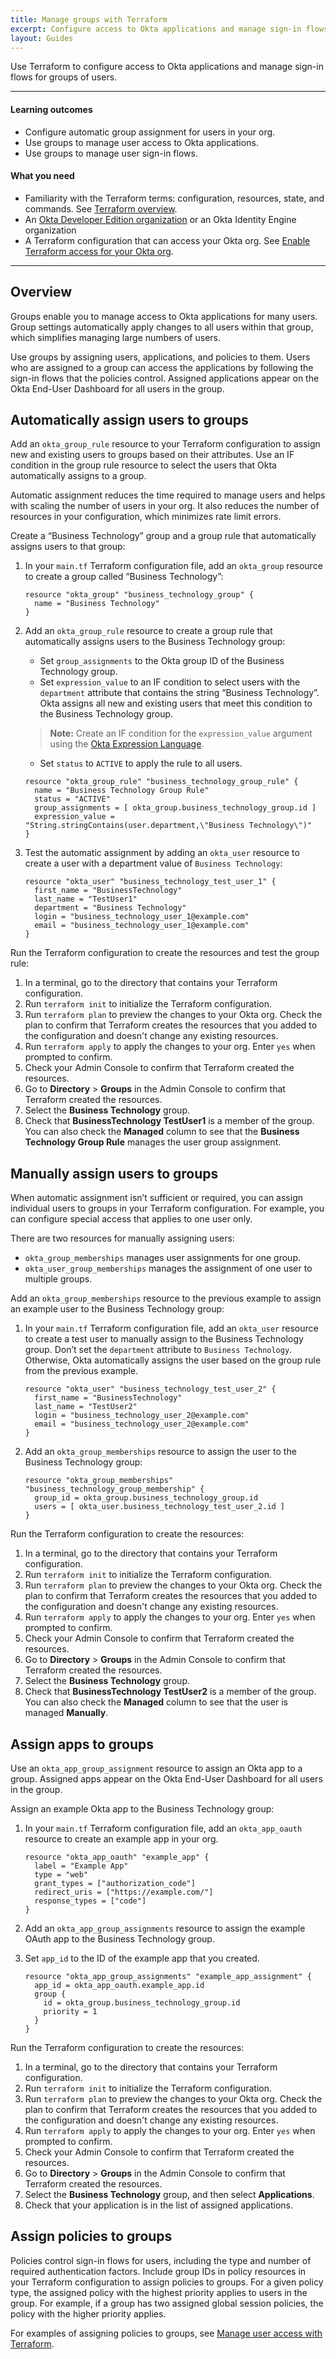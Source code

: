 ```yaml
---
title: Manage groups with Terraform
excerpt: Configure access to Okta applications and manage sign-in flows for groups of users.
layout: Guides
---
```


Use Terraform to configure access to Okta applications and manage sign-in flows for groups of users.

---

#### Learning outcomes

* Configure automatic group assignment for users in your org.
* Use groups to manage user access to Okta applications.
* Use groups to manage user sign-in flows.

#### What you need

* Familiarity with the Terraform terms: configuration, resources, state, and commands. See [Terraform overview](/docs/guides/terraform-overview).
* An [Okta Developer Edition organization](https://developer.okta.com/signup) or an Okta Identity Engine organization
* A Terraform configuration that can access your Okta org. See [Enable Terraform access for your Okta org](/docs/guides/terraform-enable-org-access).

---

## Overview

Groups enable you to manage access to Okta applications for many users. Group settings automatically apply changes to all users within that group, which simplifies managing large numbers of users.

Use groups by assigning users, applications, and policies to them. Users who are assigned to a group can access the applications by following the sign-in flows that the policies control. Assigned applications appear on the Okta End-User Dashboard for all users in the group.

## Automatically assign users to groups

Add an `okta_group_rule` resource to your Terraform configuration to assign new and existing users to groups based on their attributes. Use an IF condition in the group rule resource to select the users that Okta automatically assigns to a group.

Automatic assignment reduces the time required to manage users and helps with scaling the number of users in your org. It also reduces the number of resources in your configuration, which minimizes rate limit errors.

Create a “Business Technology” group and a group rule that automatically assigns users to that group:

1. In your `main.tf` Terraform configuration file, add an `okta_group` resource to create a group called “Business Technology”:

    ```hcl
    resource "okta_group" "business_technology_group" {
      name = "Business Technology"
    }
    ```


1. Add an `okta_group_rule` resource to create a group rule that automatically assigns users to the Business Technology group:

   * Set `group_assignments` to the Okta group ID of the Business Technology group.
   * Set `expression_value` to an IF condition to select users with the `department` attribute that contains the string “Business Technology”. Okta assigns all new and existing users that meet this condition to the Business Technology group.

  	> **Note:** Create an IF condition for the `expression_value` argument using the [Okta Expression Language](/docs/reference/okta-expression-language/).

   * Set `status` to `ACTIVE` to apply the rule to all users.

    ```hcl
    resource "okta_group_rule" "business_technology_group_rule" {
      name = "Business Technology Group Rule"
      status = "ACTIVE"
      group_assignments = [ okta_group.business_technology_group.id ]
      expression_value = "String.stringContains(user.department,\"Business Technology\")"
    }
    ```

1. Test the automatic assignment by adding an `okta_user` resource to create a user with a department value of `Business Technology`:

    ```hcl
    resource "okta_user" "business_technology_test_user_1" {
      first_name = "BusinessTechnology"
      last_name = "TestUser1"
      department = "Business Technology"
      login = "business_technology_user_1@example.com"
      email = "business_technology_user_1@example.com"
    }
    ```

Run the Terraform configuration to create the resources and test the group rule:

1. In a terminal, go to the directory that contains your Terraform configuration.
1. Run `terraform init` to initialize the Terraform configuration.
1. Run `terraform plan` to preview the changes to your Okta org. Check the plan to confirm that Terraform creates the resources that you added to the configuration and doesn't change any existing resources.
1. Run `terraform apply` to apply the changes to your org. Enter `yes` when prompted to confirm.
1. Check your Admin Console to confirm that Terraform created the resources.
1. Go to **Directory** > **Groups** in the Admin Console to confirm that Terraform created the resources.
1. Select the **Business Technology** group.
1. Check that **BusinessTechnology TestUser1** is a member of the group. You can also check the **Managed** column to see that the **Business Technology Group Rule** manages the user group assignment.

## Manually assign users to groups

When automatic assignment isn’t sufficient or required, you can assign individual users to groups in your Terraform configuration. For example, you can configure special access that applies to one user only.

There are two resources for manually assigning users:

* `okta_group_memberships` manages user assignments for one group.
* `okta_user_group_memberships` manages the assignment of one user to multiple groups.

Add an `okta_group_memberships` resource to the previous example to assign an example user to the Business Technology group:

1. In your `main.tf` Terraform configuration file, add an `okta_user` resource to create a test user to manually assign to the Business Technology group. Don’t set the `department` attribute to `Business Technology`. Otherwise, Okta automatically assigns the user based on the group rule from the previous example.

    ```hcl
    resource "okta_user" "business_technology_test_user_2" {
      first_name = "BusinessTechnology"
      last_name = "TestUser2"
      login = "business_technology_user_2@example.com"
      email = "business_technology_user_2@example.com"
    }
    ```

1. Add an `okta_group_memberships` resource to assign the user to the Business Technology group:

    ```hcl
    resource "okta_group_memberships" "business_technology_group_membership" {
      group_id = okta_group.business_technology_group.id
      users = [ okta_user.business_technology_test_user_2.id ]
    }
    ```

Run the Terraform configuration to create the resources:

1. In a terminal, go to the directory that contains your Terraform configuration.
1. Run `terraform init` to initialize the Terraform configuration.
1. Run `terraform plan` to preview the changes to your Okta org. Check the plan to confirm that Terraform creates the resources that you added to the configuration and doesn't change any existing resources.
1. Run `terraform apply` to apply the changes to your org. Enter `yes` when prompted to confirm.
1. Check your Admin Console to confirm that Terraform created the resources.
1. Go to **Directory** > **Groups** in the Admin Console to confirm that Terraform created the resources.
1. Select the **Business Technology** group.
1. Check that **BusinessTechnology TestUser2** is a member of the group. You can also check the **Managed** column to see that the user is managed **Manually**.

## Assign apps to groups

Use an `okta_app_group_assignment` resource to assign an Okta app to a group. Assigned apps appear on the Okta End-User Dashboard for all users in the group.

Assign an example Okta app to the Business Technology group:

1. In your `main.tf` Terraform configuration file, add an `okta_app_oauth` resource to create an example app in your org.

    ```hcl
    resource "okta_app_oauth" "example_app" {
      label = "Example App"
      type = "web"
      grant_types = ["authorization_code"]
      redirect_uris = ["https://example.com/"]
      response_types = ["code"]
    }
    ```

1. Add an `okta_app_group_assignments` resource to assign the example OAuth app to the Business Technology group.
1. Set `app_id` to the ID of the example app that you created.

    ```hcl
    resource "okta_app_group_assignments" "example_app_assignment" {
      app_id = okta_app_oauth.example_app.id
      group {
        id = okta_group.business_technology_group.id
        priority = 1
      }
    }
    ```

Run the Terraform configuration to create the resources:

1. In a terminal, go to the directory that contains your Terraform configuration.
1. Run `terraform init` to initialize the Terraform configuration.
1. Run `terraform plan` to preview the changes to your Okta org. Check the plan to confirm that Terraform creates the resources that you added to the configuration and doesn't change any existing resources.
1. Run `terraform apply` to apply the changes to your org. Enter `yes` when prompted to confirm.
1. Check your Admin Console to confirm that Terraform created the resources.
1. Go to **Directory** > **Groups** in the Admin Console to confirm that Terraform created the resources.
1. Select the **Business Technology** group, and then select **Applications**.
1. Check that your application is in the list of assigned applications.

## Assign policies to groups

Policies control sign-in flows for users, including the type and number of required authentication factors. Include group IDs in policy resources in your Terraform configuration to assign policies to groups. For a given policy type, the assigned policy with the highest priority applies to users in the group. For example, if a group has two assigned global session policies, the policy with the higher priority applies.

For examples of assigning policies to groups, see [Manage user access with Terraform](/docs/guides/terraform-manage-user-access).
